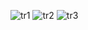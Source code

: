 ![tr1](https://github.com/Nadvee/Traffic-Light/assets/101087948/a68cd889-dfa5-4bdc-8150-b84a52dcbde2)
![tr2](https://github.com/Nadvee/Traffic-Light/assets/101087948/31e43998-be84-4eac-b86d-6d07339dacb5)
![tr3](https://github.com/Nadvee/Traffic-Light/assets/101087948/fb5c558f-a724-47ad-ba70-fbc24058d990)
